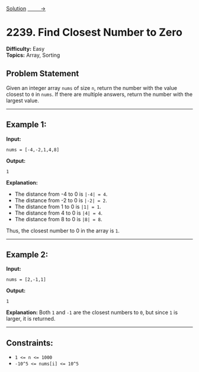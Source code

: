 [Solution](../2239.%20Find%20Closest%20Number%20to%20Zero/solution.js)
[&nbsp;&nbsp;&nbsp;&nbsp;&nbsp;&nbsp;&nbsp;&nbsp; ->](../1768.%20Merge%20Strings%20Alternately/statement.md)

# 2239. Find Closest Number to Zero

**Difficulty:** Easy <br>
**Topics:** Array, Sorting

## Problem Statement

Given an integer array `nums` of size `n`, return the number with the value closest to `0` in `nums`. If there are multiple answers, return the number with the largest value.

---

## Example 1:

**Input:**

```plaintext
nums = [-4,-2,1,4,8]
```

**Output:**

```plaintext
1
```

**Explanation:**

- The distance from -4 to 0 is `|-4| = 4`.
- The distance from -2 to 0 is `|-2| = 2`.
- The distance from 1 to 0 is `|1| = 1`.
- The distance from 4 to 0 is `|4| = 4`.
- The distance from 8 to 0 is `|8| = 8`.

Thus, the closest number to 0 in the array is `1`.

---

## Example 2:

**Input:**

```plaintext
nums = [2,-1,1]
```

**Output:**

```plaintext
1
```

**Explanation:**
Both `1` and `-1` are the closest numbers to `0`, but since `1` is larger, it is returned.

---

## Constraints:

- `1 <= n <= 1000`
- `-10^5 <= nums[i] <= 10^5`
